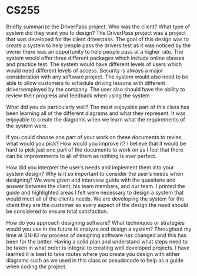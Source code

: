 # CS255
Briefly summarize the DriverPass project. Who was the client? What type of system did they want you to design?
The DriverPass project was a project that was developed for the client driverpass. The goal of this design was to create a system to help people pass the drivers test as it was noticed by the owner there was an opportunity to help people pass at a higher rate. The system would offer three different packages which include online classes and practice test. The system would have different levels of users which would need different levels of access. Security is always a major consideration with any software project. The system would also need to be able to allow customers to schedule driving lessons with different driversemployed by the company. The user also should have the ability to review their progress and feedback when using the system. 

What did you do particularly well?
The most enjoyable part of this class has been learning all of the different diagrams and what they represent. It was enjoyable to create the diagrams when we learn what the requirements of the system were. 

If you could choose one part of your work on these documents to revise, what would you pick? How would you improve it?
I believe that it would be hard to pick just one part of the documents to work on as I feel that there can be improvements to all of them as nothing is ever perfect.

How did you interpret the user’s needs and implement them into your system design? Why is it so important to consider the user’s needs when designing?
We were given and interview guide with the questions and answer between the client, his team members, and our team. I printed the guide and highlighted areas I felt were necessary to design a system that would meet all of the clients needs. We are developing the system for the client they are the customer so every aspect of the design the need should be considered to ensure total satisfaction.

How do you approach designing software? What techniques or strategies would you use in the future to analyze and design a system?
Throughout my time at SNHU my process of designing software has changed and this has been for the better. Having a solid plan and understand what steps need to be taken in what order is integral to creating well developed projects. I have learned it is best to take routes where you create you design with either diagrams such as we used in this class or pseudocode to help as a guide when coding the project. 
